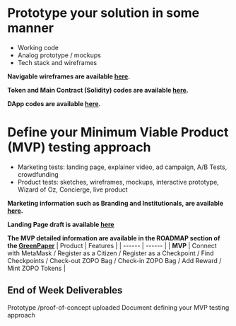# Prototype your solution in some manner
- Working code
- Analog prototype / mockups
- Tech stack and wireframes

**Navigable wireframes are available [here](https://www.figma.com/proto/nqrLuYFhbJ0YusEbJvmFCY/ZOPO-DApp?node-id=0%3A1&scaling=min-zoom).**

**Token and Main Contract (Solidity) codes are available [here](https://github.com/RenanMeirelles/zero-pollution-bsic/tree/master/Code).**

**DApp codes are available [here]().**

# Define your Minimum Viable Product (MVP) testing approach
- Marketing tests: landing page, explainer video, ad campaign, A/B Tests, crowdfunding
- Product tests: sketches, wireframes, mockups, interactive prototype, Wizard of Oz, Concierge, live product

**Marketing information such as Branding and Institutionals, are available [here](https://github.com/RenanMeirelles/zero-pollution-bsic/tree/master/Institutional).**

**Landing Page draft is available [here](https://renanmeirelles.github.io/Blockchain%20Models/BSIC_Consensys_Hackathon_Plastics_Pollution/landing-page-zopo-bsic/main.html)**

**The MVP detailed information are available in the ROADMAP section of the [GreenPaper](https://docs.google.com/document/d/1YK_Hvu25pj_SKmALsvnHTEyqHkR2yPFKLgjKvxs97co/edit?usp=sharing)**
| Product | Features |
| ------ | ------ |
| **MVP** | Connect with MetaMask / Register as a Citizen / Register as a Checkpoint / Find Checkpoints / Check-out ZOPO Bag / Check-in ZOPO Bag / Add Reward / Mint ZOPO Tokens |

## End of Week Deliverables 
Prototype /proof-of-concept uploaded
Document defining your MVP testing approach
